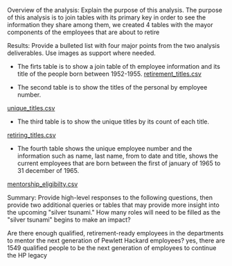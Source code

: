 Overview of the analysis: Explain the purpose of this analysis.
The purpose of this analysis is to join tables with its primary key in order to see the information they share among them, we created 4 tables with the mayor components of the employees that are about to retire


Results: Provide a bulleted list with four major points from the two analysis deliverables. Use images as support where needed.
- The firts table is to show a join table of th employee information and its title of the people born between 1952-1955.
[retirement_titles.csv](https://github.com/jcerda1994/Employee/files/9991707/retirement_titles.csv)


- The second table is to show the titles of the personal by employee number.

[unique_titles.csv](https://github.com/jcerda1994/Employee/files/9991709/unique_titles.csv)


- The third table is to show the unique titles by its count of each title.

[retiring_titles.csv](https://github.com/jcerda1994/Employee/files/9991713/retiring_titles.csv)


- The fourth table shows the unique employee number and the information such as name, last name, from to date and title, shows the current employees that are born between the first of january of 1965 to 31 december of 1965.


[mentorship_eligibilty.csv](https://github.com/jcerda1994/Employee/files/9991714/mentorship_eligibilty.csv)

Summary: Provide high-level responses to the following questions, then provide two additional queries or tables that may provide more insight into the upcoming "silver tsunami."
How many roles will need to be filled as the "silver tsunami" begins to make an impact?

Are there enough qualified, retirement-ready employees in the departments to mentor the next generation of Pewlett Hackard employees?
yes, there are 1549 qualified people to be the next generation of employees to continue the HP legacy
